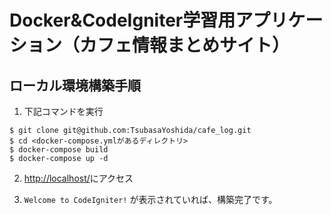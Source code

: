 # Docker&CodeIgniter学習用アプリケーション（カフェ情報まとめサイト）

## ローカル環境構築手順

1. 下記コマンドを実行

```
$ git clone git@github.com:TsubasaYoshida/cafe_log.git
$ cd <docker-compose.ymlがあるディレクトリ>
$ docker-compose build
$ docker-compose up -d
```

2. [http://localhost/](http://localhost/)にアクセス

3. `Welcome to CodeIgniter!` が表示されていれば、構築完了です。

